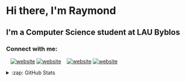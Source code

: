 # Hi there, I'm Raymond 


## I'm a Computer Science student at LAU Byblos



### Connect with me:


&nbsp;&nbsp;
[![website](./img/linkedin-light.svg)](https://linkedin.com/in/raymondsaliba1#gh-light-mode-only)
[![website](./img/linkedin-dark.svg)](https://linkedin.com/in/raymondsaliba1#gh-dark-mode-only)
&nbsp;&nbsp;
[![website](./img/instagram-light.svg)](https://instagram.com/raymond_saliba#gh-light-mode-only)
[![website](./img/instagram-dark.svg)](https://instagram.com/raymond_saliba#gh-dark-mode-only)


<details>
  <summary>:zap: GitHub Stats</summary>

  <img align="left" alt="RaySaliba's GitHub Stats" src="https://github-readme-stats.vercel.app/api?username=RaySaliba&show_icons=true&hide_border=false&title_color=ff652f&icon_color=FFE400&bg_color=09131B&text_color=ffffff&border_color=0c1a25" />

</details>


[instagram]: https://instagram.com/raymond_saliba
[linkedin]: https://linkedin.com/in/raymondsaliba1

